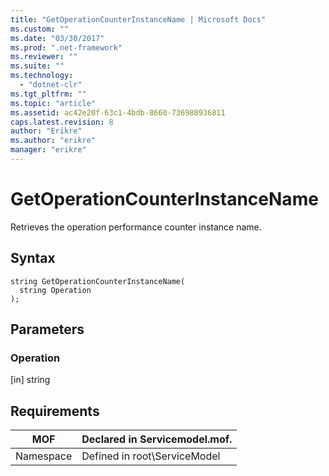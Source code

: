 ```yaml
---
title: "GetOperationCounterInstanceName | Microsoft Docs"
ms.custom: ""
ms.date: "03/30/2017"
ms.prod: ".net-framework"
ms.reviewer: ""
ms.suite: ""
ms.technology: 
  - "dotnet-clr"
ms.tgt_pltfrm: ""
ms.topic: "article"
ms.assetid: ac42e20f-63c1-4bdb-8660-736980936811
caps.latest.revision: 8
author: "Erikre"
ms.author: "erikre"
manager: "erikre"
---
```

# GetOperationCounterInstanceName
Retrieves the operation performance counter instance name.  
  
## Syntax  
  
```  
string GetOperationCounterInstanceName(  
  string Operation  
);  
```  
  
## Parameters  
  
### Operation  
 [in] string  
  
## Requirements  
  
|MOF|Declared in Servicemodel.mof.|  
|---------|-----------------------------------|  
|Namespace|Defined in root\ServiceModel|